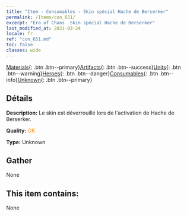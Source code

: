```yaml
---
title: "Item - Consumables - Skin spécial Hache de Berserker"
permalink: /Items/con_651/
excerpt: "Era of Chaos  Skin spécial Hache de Berserker"
last_modified_at: 2021-03-24
locale: fr
ref: "con_651.md"
toc: false
classes: wide
---
```

 [Materials](/fr/Items/){: .btn .btn--primary}[Artifacts](/fr/Items/Artifacts/){: .btn .btn--success}[Units](/fr/Items/Units/){: .btn .btn--warning}[Heroes](/fr/Items/Heroes/){: .btn .btn--danger}[Consumables](/fr/Items/Consumables/){: .btn .btn--info}[Unknown](/fr/Items/Unknown/){: .btn .btn--primary}

## Détails
 **Description:** Le skin est déverrouillé lors de l'activation de Hache de Berserker.

 **Quality:** <span style="color: #FF8C00">OK</span>

 **Type:** Unknown

## Gather

  None

## This item contains:

  None

